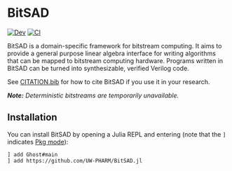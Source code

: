 # BitSAD

[![Dev](https://img.shields.io/badge/docs-dev-blue.svg)](https://UW-PHARM.github.io/BitSAD.jl/dev)
[![CI](https://github.com/UW-PHARM/BitSAD.jl/actions/workflows/CI.yml/badge.svg)](https://github.com/UW-PHARM/BitSAD.jl/actions/workflows/CI.yml)

BitSAD is a domain-specific framework for bitstream computing. It aims to provide a general purpose linear algebra interface for writing algorithms that can be mapped to bitstream computing hardware. Programs written in BitSAD can be turned into synthesizable, verified Verilog code.

See [CITATION.bib](https://github.com/UW-PHARM/BitSAD.jl/blob/master/CITATION.bib) for how to cite BitSAD if you use it in your research.

_**Note:** Deterministic bitstreams are temporarily unavailable._

## Installation

You can install BitSAD by opening a Julia REPL and entering (note that the `]` indicates [Pkg mode](https://docs.julialang.org/en/v1.6/stdlib/REPL/#Pkg-mode)):

```
] add Ghost#main
] add https://github.com/UW-PHARM/BitSAD.jl
```
